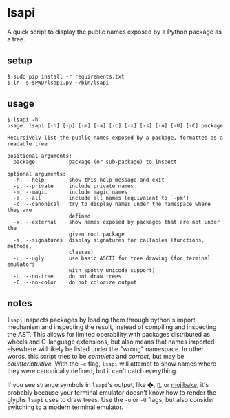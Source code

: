 # lsapi

A quick script to display the public names exposed by a Python package as a tree.

## setup

```console
$ sudo pip install -r requirements.txt
$ ln -s $PWD/lsapi.py ~/bin/lsapi
```

## usage

```console
$ lsapi -h
usage: lsapi [-h] [-p] [-m] [-a] [-c] [-x] [-s] [-u] [-U] [-C] package

Recursively list the public names exposed by a package, formatted as a
readable tree

positional arguments:
  package           package (or sub-package) to inspect

optional arguments:
  -h, --help        show this help message and exit
  -p, --private     include private names
  -m, --magic       include magic names
  -a, --all         include all names (equivalent to `-pm')
  -c, --canonical   try to display names under the namespace where they are
                    defined
  -x, --external    show names exposed by packages that are not under the
                    given root package
  -s, --signatures  display signatures for callables (functions, methods,
                    classes)
  -u, --ugly        use basic ASCII for tree drawing (for terminal emulators
                    with spotty unicode support)
  -U, --no-tree     do not draw trees
  -C, --no-color    do not colorize output
```

## notes

`lsapi` inspects packages by loading them through python's import mechanism and
inspecting the result, instead of compiling and inspecting the AST. This allows
for limited operability with packages distributed as wheels and C-language
extensions, but also means that names imported elsewhere will likely be listed
under the "wrong" namespace. In other words, this script tries to be _complete_
and _correct_, but may be _counterintuitive_. With the `-c` flag, `lsapi` will
attempt to show names where they were canonically defined, but it can't catch
everything.

If you see strange symbols in `lsapi`'s output, like �, ▯, or
[mojibake](https://en.wikipedia.org/wiki/Mojibake), it's probably because your
terminal emulator doesn't know how to render the glyphs `lsapi` uses to draw
trees. Use the `-u` or `-U` flags, but also consider switching to a modern
terminal emulator.
